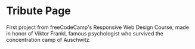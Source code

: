 # Tribute Page

First project from freeCodeCamp's Responsive Web Design Course, made in honor of Viktor Frankl, famous psychologist who survived the concentration camp of Auschwitz.
